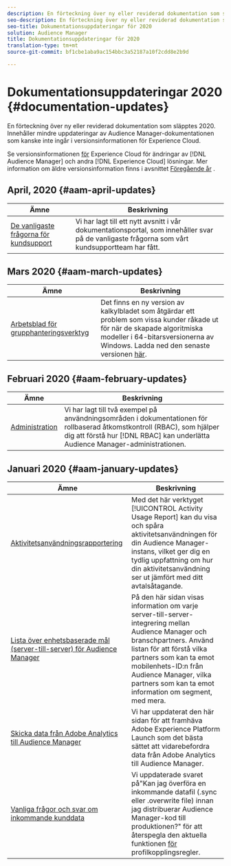 ```yaml
---
description: En förteckning över ny eller reviderad dokumentation som släpptes 2020. Innehåller mindre uppdateringar av Audience Manager-dokumentationen som kanske inte ingår i versionsinformationen för Experience Cloud.
seo-description: En förteckning över ny eller reviderad dokumentation som släpptes 2020. Innehåller mindre uppdateringar av Audience Manager-dokumentationen som kanske inte ingår i versionsinformationen för Experience Cloud.
seo-title: Dokumentationsuppdateringar för 2020
solution: Audience Manager
title: Dokumentationsuppdateringar för 2020
translation-type: tm+mt
source-git-commit: bf1cbe1aba9ac154bbc3a52187a10f2cdd8e2b9d

---
```



# Dokumentationsuppdateringar 2020 {#documentation-updates}

En förteckning över ny eller reviderad dokumentation som släpptes 2020. Innehåller mindre uppdateringar av Audience Manager-dokumentationen som kanske inte ingår i versionsinformationen för Experience Cloud.

Se versionsinformationen [för](https://marketing.adobe.com/resources/help/en_US/whatsnew/) Experience Cloud för ändringar av [!DNL Audience Manager] och andra [!DNL Experience Cloud] lösningar. Mer information om äldre versionsinformation finns i avsnittet [Föregående år](../docs-updates/docs-2019.md) .

## April, 2020 {#aam-april-updates}

| Ämne | Beskrivning |
|---- |----|
| [De vanligaste frågorna för kundsupport](../support-issues/support-issues-overview.md) | Vi har lagt till ett nytt avsnitt i vår dokumentationsportal, som innehåller svar på de vanligaste frågorna som vårt kundsupportteam har fått. |

## Mars 2020 {#aam-march-updates}

| Ämne | Beskrivning |
|---- |----|
| [Arbetsblad för grupphanteringsverktyg](../reference/bulk-management-tools/bulk-management-intro.md) | Det finns en ny version av kalkylbladet som åtgärdar ett problem som vissa kunder råkade ut för när de skapade algoritmiska modeller i 64-bitarsversionerna av Windows. Ladda ned den senaste versionen [här](../reference/bulk-management-tools/assets/BAAAM_V2_20200311.xlsm). |

## Februari 2020 {#aam-february-updates}

| Ämne | Beskrivning |
|---- |----|
| [Administration](../features/administration/administration-overview.md#use-cases) | Vi har lagt till två exempel på användningsområden i dokumentationen för rollbaserad åtkomstkontroll (RBAC), som hjälper dig att förstå hur [!DNL RBAC] kan underlätta Audience Manager-administrationen. |

## Januari 2020 {#aam-january-updates}

| Ämne | Beskrivning |
|--- |----|
| [Aktivitetsanvändningsrapportering](../features/administration/activity-usage-reporting.md) | Med det här verktyget [!UICONTROL Activity Usage Report] kan du visa och spåra aktivitetsanvändningen för din Audience Manager-instans, vilket ger dig en tydlig uppfattning om hur din aktivitetsanvändning ser ut jämfört med ditt avtalsåtagande. |
| [Lista över enhetsbaserade mål (server-till-server) för Audience Manager](/help/using/features/destinations/device-based-destinations-list.md) | På den här sidan visas information om varje server-till-server-integrering mellan Audience Manager och branschpartners. Använd listan för att förstå vilka partners som kan ta emot mobilenhets-ID:n från Audience Manager, vilka partners som kan ta emot information om segment, med mera. |
| [Skicka data från Adobe Analytics till Audience Manager](../integration/integration-other-solutions/audience-management-module.md) | Vi har uppdaterat den här sidan för att framhäva Adobe Experience Platform Launch som det bästa sättet att vidarebefordra data från Adobe Analytics till Audience Manager. |
| [Vanliga frågor och svar om inkommande kunddata](/help/using/faq/faq-inbound-data-ingestion.md) | Vi uppdaterade svaret på&quot;Kan jag överföra en inkommande datafil (.sync eller .overwrite file) innan jag distribuerar Audience Manager-kod till produktionen?&quot; för att återspegla den aktuella funktionen [för](/help/using/features/profile-merge-rules/merge-rule-targeting-options.md) profilkopplingsregler. |
